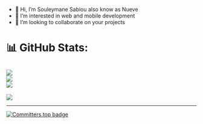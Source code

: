 - 👋 Hi, I’m Souleymane Sabiou also know as Nueve
- 👀 I’m interested in web and mobile development
- 🤩 I’m looking to collaborate on your projects
<!---

--->
# 📊 GitHub Stats:
![](https://github-readme-stats.vercel.app/api?username=Godisouleymane&theme=tokyonight&hide_border=false&include_all_commits=true&count_private=true)<br/>
![](https://github-readme-streak-stats.herokuapp.com/?user=Godisouleymane&theme=tokyonight&hide_border=false)<br/>
![](https://github-readme-stats.vercel.app/api/top-langs/?username=Godisouleymane&theme=tokyonight&hide_border=false&include_all_commits=true&count_private=true&layout=compact)
---
[![](https://visitcount.itsvg.in/api?id=GodiSouleymane&label=Profile%20Views&color=4&icon=5&pretty=true)](https://visitcount.itsvg.in)
<!-- Proudly created with GPRM ( https://gprm.itsvg.in ) -->
---
[![Committers.top badge](https://user-badge.committers.top/niger_private/Godisouleymane.svg)](https://user-badge.committers.top/niger_private/Godisouleymane)
